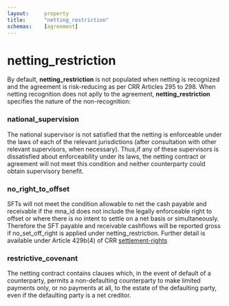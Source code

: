 ```yaml
---
layout:     property
title:      "netting_restriction"
schemas:    [agreement]
---
```


# netting_restriction

By default, **netting_restriction** is not populated when netting is recognized and the agreement is risk-reducing as per CRR Articles 295 to 298.
When netting recognition does not aplly to the agreement, **netting_restriction** specifies the nature of the non-recognition:

### national_supervision
The national supervisor is not satisfied that the netting is enforceable under the laws of each of the relevant jurisdictions (after consultation with other relevant supervisors, when necessary). Thus,if any of these supervisors is dissatisfied about enforceability under its laws, the netting contract or agreement will not meet this condition and neither counterparty could obtain supervisory benefit.

### no_right_to_offset
SFTs will not meet the condition allowable to net the cash payable and receivable if the mna_id does not include the legally enforceable right to offset or where there is no intent to settle on a net basis or simultaneously. Therefore the SFT payable and receivable cashflows will be reported gross if no_set_off_right is applied under netting_restriction. Further detail is available under Article 429b(4) of CRR [settlement-rights]

### restrictive_covenant
The netting contract contains clauses which, in the event of default of a counterparty, permits a non-defaulting counterparty to make limited payments only, or no payments at all, to the estate of the defaulting party, even if the defaulting party is a net creditor.

[settlement-rights]: https://www.prarulebook.co.uk/pra-rules/leverage-ratio-crr/3-leverage-ratio-part-seven-crr/article-429b-calculation-of-the-exposure-value-of-assets/05-12-2024?p=1
